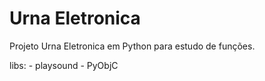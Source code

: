 # Urna Eletronica
Projeto Urna Eletronica em Python para estudo de funções.

libs: 
    - playsound
    - PyObjC
